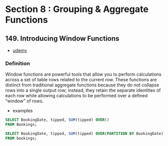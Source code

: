 # Section 8 : Grouping & Aggregate Functions

## 149. Introducing Window Functions

- [udemy](https://www.udemy.com/course/sql-the-complete-developers-guide-mysql-postgresql/learn/lecture/29287590#overview)

### Definition

Window functions are powerful tools that allow you to perform calculations across a set of table rows related to the current row. These functions are distinct from traditional aggregate functions because they do not collapse rows into a single output row; instead, they retain the separate identities of each row while allowing calculations to be performed over a defined “window” of rows.

- examples

```sql
SELECT BookingDate, tipped, SUM(tipped) OVER()
FROM Bookings;
```

```sql
SELECT BookingDate, tipped, SUM(tipped) OVER(PARTITION BY BookingDate)
FROM bookings;
```
